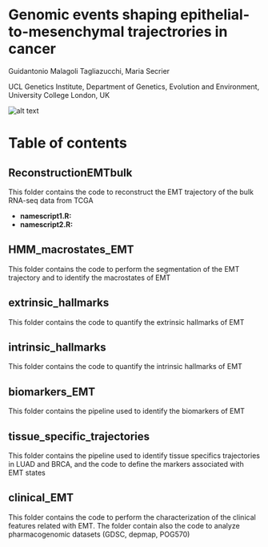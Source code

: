 # Genomic events shaping epithelial-to-mesenchymal trajectrories in cancer
Guidantonio Malagoli Tagliazucchi, Maria Secrier

UCL Genetics Institute, Department of Genetics,  Evolution and Environment,  University College London,  UK 

![alt text](EMT/figrepo.png)

# Table of contents

## ReconstructionEMTbulk
This folder contains the code to reconstruct the EMT trajectory of the bulk RNA-seq data from TCGA
- **namescript1.R:**
- **namescript2.R:**

## HMM_macrostates_EMT
This folder contains the code to perform the segmentation of the EMT trajectory and to identify the macrostates of EMT


## extrinsic_hallmarks
This folder contains the code to quantify the extrinsic hallmarks of EMT

## intrinsic_hallmarks
This folder contains the code to quantify the intrinsic hallmarks of EMT

## biomarkers_EMT
This folder contains the pipeline used to identify the biomarkers of EMT

## tissue_specific_trajectories
This folder contains the pipeline used to identify tissue specifics trajectories in LUAD and BRCA, and the code to define the markers associated with EMT states

## clinical_EMT
This folder contains the code to perform the characterization of the clinical features related with EMT. The folder contain also the code to analyze pharmacogenomic datasets (GDSC, depmap, POG570)



